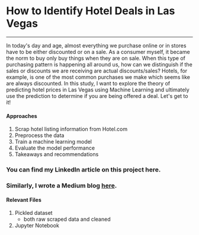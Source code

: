 # How to Identify Hotel Deals in Las Vegas

----------
In today's day and age, almost everything we purchase online or in stores have to be either discounted or on a sale. As a consumer myself, it became the norm to buy only buy things when they are on sale. When this type of purchasing pattern is happening all around us, how can we distinguish if the sales or discounts we are receiving are actual discounts/sales? Hotels, for example, is one of the most common purchases we make which seems like are always discounted. In this study, I want to explore the theory of predicting hotel prices in Las Vegas using Machine Learning and ultimately use the prediction to determine if you are being offered a deal. Let's get to it!

#### Approaches
1. Scrap hotel listing information from Hotel.com
2. Preprocess the data
3. Train a machine learning model
4. Evaluate the model performance
5. Takeaways and recommendations

### You can find my LinkedIn article on this project here. 
### Similarly, I wrote a Medium blog [here](https://medium.com/@pbentleyou/how-to-identify-hotel-deals-using-machine-learning-b9195e6a7b7f).

#### Relevant Files
1. Pickled dataset 
	* both raw scraped data and cleaned
2. Jupyter Notebook

